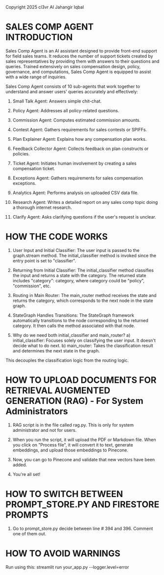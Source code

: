 Copyright 2025 cl3vr AI Jahangir Iqbal

# SALES COMP AGENT INTRODUCTION

Sales Comp Agent is an AI assistant designed to provide front-end support for field sales teams. It reduces the number of support tickets created by sales representatives by providing them with answers to their questions and queries. Trained extensively on sales compensation design, policy, governance, and computations, Sales Comp Agent is equipped to assist with a wide range of inquiries.

Sales Comp Agent consists of 10 sub-agents that work together to understand and answer users' queries accurately and effectively:

1) Small Talk Agent: Answers simple chit-chat.

2) Policy Agent: Addresses all policy-related questions.

3) Commission Agent: Computes estimated commission amounts.

4) Contest Agent: Gathers requirements for sales contests or SPIFFs.

5) Plan Explainer Agent: Explains how any compensation plan works.

6) Feedback Collector Agent: Collects feedback on plan constructs or policies.

7) Ticket Agent: Initiates human involvement by creating a sales compensation ticket.

8) Exceptions Agent: Gathers requirements for sales compensation exceptions.

9) Analytics Agent: Performs analysis on uploaded CSV data file.

10) Research Agent: Writes a detailed report on any sales comp topic doing a thorough internet research.

11) Clarify Agent: Asks clarifying questions if the user's request is unclear.


# HOW THE CODE WORKS

1) User Input and Initial Classifier:
The user input is passed to the graph.stream method.
The initial_classifier method is invoked since the entry point is set to "classifier".

2) Returning from Initial Classifier:
The initial_classifier method classifies the input and returns a state with the category.
The returned state includes "category": category, where category could be "policy", "commission", etc.

3) Routing in Main Router:
The main_router method receives the state and returns the category, which corresponds to the next node in the state graph.

4) StateGraph Handles Transitions:
The StateGraph framework automatically transitions to the node corresponding to the returned category.
It then calls the method associated with that node.

5) Why do we need both initial_classifier and main_router?
    a) initial_classifier: Focuses solely on classifying the user input. It doesn't decide what to do next.
    b) main_router: Takes the classification result and determines the next state in the graph. 

This decouples the classification logic from the routing logic.

# HOW TO UPLOAD DOCUMENTS FOR RETRIEVAL AUGMENTED GENERATION (RAG) - For System Administrators

1) RAG script is in the file called rag.py. This is only for system administrator and not for users.

2) When you run the script, it will upload the PDF or Markdown file. When you click on "Process file", it will convert it to text, generate embeddings, and upload those embeddings to Pinecone.

3) Now, you can go to Pinecone and validate that new vectors have been added.

4) You're all set! 

# HOW TO SWITCH BETWEEN PROMPT_STORE.PY AND FIRESTORE PROMPTS

1) Go to prompt_store.py decide between line # 394 and 396. Comment one of them out.

# HOW TO AVOID WARNINGS

Run using this:  streamlit run your_app.py --logger.level=error

